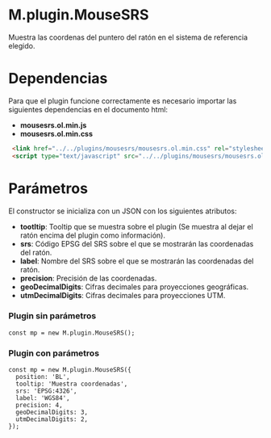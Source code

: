 # M.plugin.MouseSRS

Muestra las coordenas del puntero del ratón en el sistema de referencia elegido.

# Dependencias

Para que el plugin funcione correctamente es necesario importar las siguientes dependencias en el documento html:

- **mousesrs.ol.min.js**
- **mousesrs.ol.min.css**


```html
 <link href="../../plugins/mousesrs/mousesrs.ol.min.css" rel="stylesheet" />
 <script type="text/javascript" src="../../plugins/mousesrs/mousesrs.ol.min.js"></script>
```


# Parámetros

El constructor se inicializa con un JSON con los siguientes atributos:

- **tootltip**: Tooltip que se muestra sobre el plugin (Se muestra al dejar el ratón encima del plugin como información).
- **srs**: Código EPSG del SRS sobre el que se mostrarán las coordenadas del ratón.
- **label**: Nombre del SRS sobre el que se mostrarán las coordenadas del ratón.
- **precision**: Precisión de las coordenadas.
- **geoDecimalDigits**: Cifras decimales para proyecciones geográficas.
- **utmDecimalDigits**: Cifras decimales para proyecciones UTM.

### Plugin sin parámetros

```
const mp = new M.plugin.MouseSRS();
```
### Plugin con parámetros

```
const mp = new M.plugin.MouseSRS({
  position: 'BL',
  tooltip: 'Muestra coordenadas',
  srs: 'EPSG:4326',
  label: 'WGS84',
  precision: 4,
  geoDecimalDigits: 3,
  utmDecimalDigits: 2,
});
```

